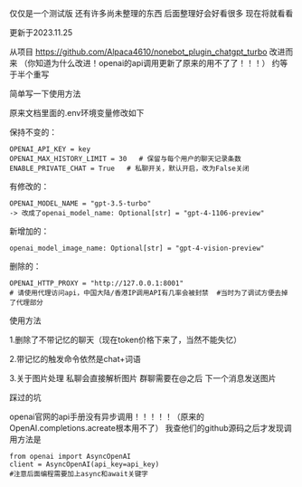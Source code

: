 仅仅是一个测试版 还有许多尚未整理的东西 后面整理好会好看很多 现在将就看看

更新于2023.11.25

从项目
https://github.com/Alpaca4610/nonebot_plugin_chatgpt_turbo
改进而来 
（你知道为什么改进！openai的api调用更新了原来的用不了了！！！）
约等于半个重写

简单写一下使用方法 

原来文档里面的.env环境变量修改如下

保持不变的：

    OPENAI_API_KEY = key
    OPENAI_MAX_HISTORY_LIMIT = 30   # 保留与每个用户的聊天记录条数
    ENABLE_PRIVATE_CHAT = True   # 私聊开关，默认开启，改为False关闭

有修改的：

    OPENAI_MODEL_NAME = "gpt-3.5-turbo" 
    -> 改成了openai_model_name: Optional[str] = "gpt-4-1106-preview"

新增加的：

    openai_model_image_name: Optional[str] = "gpt-4-vision-preview"

删除的：

    OPENAI_HTTP_PROXY = "http://127.0.0.1:8001"    
    # 请使用代理访问api，中国大陆/香港IP调用API有几率会被封禁  #当时为了调试方便去掉了代理部分


使用方法

1.删除了不带记忆的聊天（现在token价格下来了，当然不能失忆）

2.带记忆的触发命令依然是chat+词语

3.关于图片处理 私聊会直接解析图片
群聊需要在@之后 下一个消息发送图片

踩过的坑

openai官网的api手册没有异步调用！！！！！（原来的OpenAI.completions.acreate根本用不了）
我查他们的github源码之后才发现调用方法是

    from openai import AsyncOpenAI
    client = AsyncOpenAI(api_key=api_key)
    #注意后面编程需要加上async和await关键字